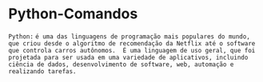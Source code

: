 # Python-Comandos

`Python:` 
`é uma das linguagens de programação mais populares do mundo, que criou desde o algoritmo de recomendação da Netflix até o software que controla carros autônomos. 
É uma linguagem de uso geral, que foi projetada para ser usada em uma variedade de aplicativos, incluindo ciência de dados, desenvolvimento de software, web, automação e realizando tarefas.
`

